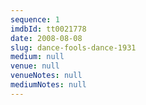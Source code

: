 ```yaml
---
sequence: 1
imdbId: tt0021778
date: 2008-08-08
slug: dance-fools-dance-1931
medium: null
venue: null
venueNotes: null
mediumNotes: null
---
```



